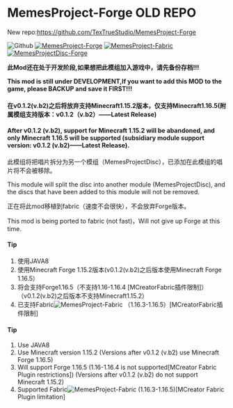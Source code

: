 # MemesProject-Forge OLD REPO 
New repo:https://github.com/TexTrueStudio/MemesProject-Forge

![Github](https://images.gitee.com/uploads/images/2021/0530/134656_d02dfa16_7560351.png "Github")
[![MemesProject-Forge](https://images.gitee.com/uploads/images/2021/0530/123027_1f7285d4_7560351.png "MemesProject-Forge")](https://github.com/TexTrueStudio/MemesProject-Forge)
[![MemesProject-Fabric](https://images.gitee.com/uploads/images/2021/0530/124442_f5473a65_7560351.png "MemesProject-Fabric")](https://github.com/TexTrueStudio/MemesProject-Fabric)
[![MemesProjectDisc-Forge](https://images.gitee.com/uploads/images/2021/0625/122424_69e1459d_7560351.png)](https://github.com/TexTrueStudio/MemesprojectDisc-Forge)

**此Mod还在处于开发阶段,如果想把此模组加入游戏中，请先备份存档!!!**

**This mod is still under DEVELOPMENT,If you want to add this MOD to the game, please BACKUP and save it FIRST!!!**

#### 在v0.1.2(v.b2)之后将放弃支持Minecraft1.15.2版本，仅支持Minecraft1.16.5(附属模组支持版本：v0.1.2（v.b2）——Latest Release)

#### After v0.1.2 (v.b2), support for Minecraft 1.15.2 will be abandoned, and only Minecraft 1.16.5 will be supported (subsidiary module support version: v0.1.2 (v.b2)——Latest Release).

此模组将把唱片拆分为另一个模组（MemesProjectDisc），已添加在此模组的唱片将不会被移除。

This module will split the disc into another module (MemesProjectDisc), and the discs that have been added to this module will not be removed.

正在将此mod移植到fabric（速度不会很快），不会放弃Forge版本。

This mod is being ported to fabric (not fast)，Will not give up Forge at this time.

#### Tip

1.  使用JAVA8
2.  使用Minecraft Forge 1.15.2版本(v0.1.2(v.b2)之后版本使用Minecraft Forge 1.16.5）
3.  将会支持Forge1.16.5（不支持1.16-1.16.4 [MCreatorFabric插件限制]）（v0.1.2(v.b2)之后版本不支持Minecraft1.15.2）
4.  已支持Fabric![MemesProject-Fabric](https://images.gitee.com/uploads/images/2021/0530/124442_f5473a65_7560351.png "MemesProject-Fabric")
    （1.16.3-1.16.5）[MCreatorFabric插件限制]


#### Tip

1. Use JAVA8
2. Use Minecraft version 1.15.2 (Versions after v0.1.2 (v.b2) use Minecraft Forge 1.16.5)
3. Will support Forge 1.16.5 (1.16-1.16.4 is not supported[MCreator Fabric Plugin restrictions]) (Versions after v0.1.2 (v.b2) do not support Minecraft 1.15.2)
4. Supported Fabric![MemesProject-Fabric](https://images.gitee.com/uploads/images/2021/0530/124442_f5473a65_7560351.png "MemesProject-Fabric") (1.16.3-1.16.5)[MCreator Fabric Plugin limitation]
